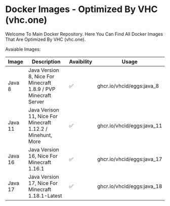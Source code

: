 # Docker Images - Optimized By VHC (vhc.one)

Welcome To Main Docker Repository. Here You Can Find All Docker Images That Are Optimized By VHC (vhc.one).

Avaiable Images:

| Image | Description | Avaibility | Usage |
| ------ | ----------- | ----------- | ------- |
| Java 8 | Java Version 8, Nice For Minecraft 1.8.9 / PVP Minecraft Server | ✅ | ghcr.io/vhcid/eggs:java_8 |
| Java 11 | Java Verison 11, Nice For Minecraft 1.12.2 / Minehunt, More | ✅ | ghcr.io/vhcid/eggs:java_11 |
| Java 16 | Java Version 16, Nice For Minecraft 1.16.1 | ✅ | ghcr.io/vhcid/eggs:java_17 |
| Java 17 | Java Version 17, Nice For Minecraft 1.18.1-Latest | ✅ | ghcr.io/vhcid/eggs:java_18 |

